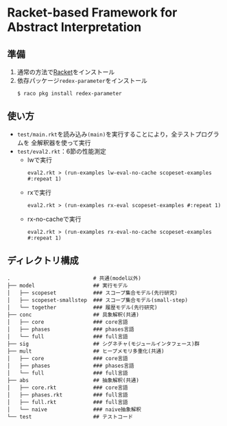 # Racket-based Framework for Abstract Interpretation

## 準備

1. 通常の方法で[Racket](https://racket-lang.org)をインストール
1. 依存パッケージ`redex-parameter`をインストール
    ```shell-session
    $ raco pkg install redex-parameter
    ```

## 使い方

* `test/main.rkt`を読み込み`(main)`を実行することにより，全テストプログラムを
  全解釈器を使って実行
* `test/eval2.rkt`：6節の性能測定
    - lwで実行
        ```racket
        eval2.rkt > (run-examples lw-eval-no-cache scopeset-examples #:repeat 1)
        ```
    - rxで実行
        ```racket
        eval2.rkt > (run-examples rx-eval scopeset-examples #:repeat 1)
        ```
    - rx-no-cacheで実行
        ```racket
        eval2.rkt > (run-examples rx-eval-no-cache scopeset-examples #:repeat 1)
        ```

## ディレクトリ構成

```shell
.                           # 共通(model以外)
├── model                   ## 実行モデル
│   ├── scopeset            ### スコープ集合モデル(先行研究)
│   ├── scopeset-smallstep  ### スコープ集合モデル(small-step)
│   └── together            ### 履歴モデル(先行研究)
├── conc                    ## 具象解釈(共通)
│   ├── core                ### core言語
│   ├── phases              ### phases言語
│   └── full                ### full言語
├── sig                     ## シグネチャ(モジュールインタフェース)群
├── mult                    ## ヒープメモリ多重化(共通)
│   ├── core                ### core言語
│   ├── phases              ### phases言語
│   └── full                ### full言語
├── abs                     ## 抽象解釈(共通)
│   ├── core.rkt            ### core言語
│   ├── phases.rkt          ### full言語
│   ├── full.rkt            ### full言語
│   └── naive               ### naive抽象解釈
└── test                    ## テストコード
```
